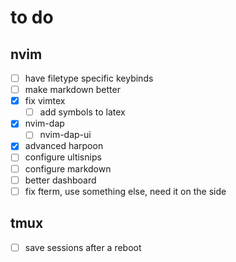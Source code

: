 # to do 

## nvim
- [ ] have filetype specific keybinds
- [ ] make markdown better
- [x] fix vimtex
    - [ ] add symbols to latex
- [x] nvim-dap
    - [ ] nvim-dap-ui  
- [x] advanced harpoon
- [ ] configure ultisnips
- [ ] configure markdown
- [ ] better dashboard
- [ ] fix fterm, use something else, need it on the side

## tmux
- [ ] save sessions after a reboot
